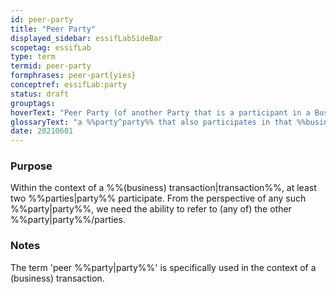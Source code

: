 ```yaml
---
id: peer-party
title: "Peer Party"
displayed_sidebar: essifLabSideBar
scopetag: essifLab
type: term
termid: peer-party
formphrases: peer-part{yies}
conceptref: essifLab:party
status: draft
grouptags:
hoverText: "Peer Party (of another Party that is a participant in a Business Transaction): a Party that also participates in that Business Transaction."
glossaryText: "a %%party^party%% that also participates in that %%business transaction^transaction%%."
date: 20210601
---
```


### Purpose
Within the context of a %%(business) transaction|transaction%%, at least two %%parties|party%% participate. From the perspective of any such %%party|party%%, we need the ability to refer to (any of) the other %%party|party%%/parties.

### Notes
The term 'peer %%party|party%%' is specifically used in the context of a (business) transaction.
